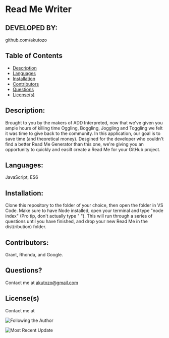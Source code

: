 # Read Me Writer
  ## DEVELOPED BY: 
github.com/akutozo
  ## Table of Contents
  * [Description](#description:)
  * [Languages](#languages:)
  * [Installation](#installation:)
  * [Contributors](#contributors:)
  * [Questions](#questions:)
  * [License(s)](#license(s):)
  
  ## Description: 
Brought to you by the makers of ADD Interpreted, now that we've given you ample hours of killing time Oggling, Boggling, Joggling and Toggling we felt it was time to give back to the community. In this application, our goal is to save time (and theoretical money). Desgined for the developer who couldn't find a better Read Me Generator than this one, we're giving you an opportunity to quickly and easilt create a Read Me for your GitHub project.
  ## Languages: 
JavaScript, ES6
  ## Installation: 
Clone this repository to the folder of your choice, then open the folder in VS Code. Make sure to have Node installed, open your terminal and type "node index" (Pro tip, don't actually type " "). This will run through a series of questions until you have finished, and drop your new Read Me in the dist(ribution) folder.
  ## Contributors: 
Grant, Rhonda, and Google.
  ## Questions? 
Contact me at akutozo@gmail.com
  ## License(s) 
Contact me at 

  
![Following the Author](https://img.shields.io/github/followers/akutozo?label=GitHub%20Followers&logo=Github&?style=social)
  
![Most Recent Update](https://img.shields.io/github/last-commit/akutozo/readme-writer)
  